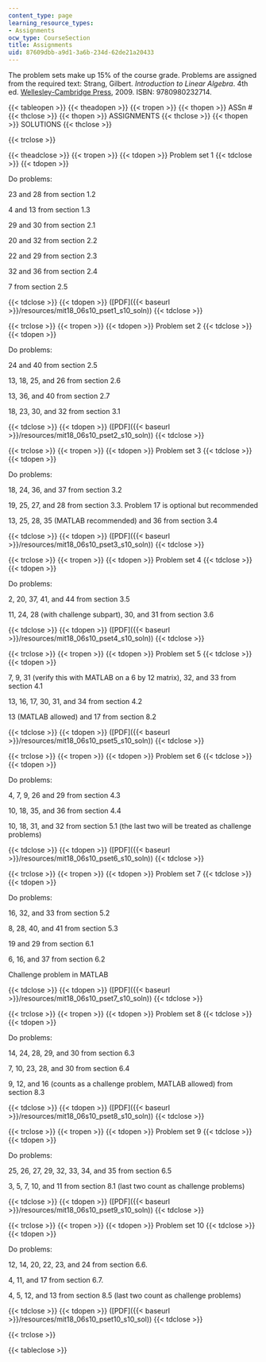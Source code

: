 ```yaml
---
content_type: page
learning_resource_types:
- Assignments
ocw_type: CourseSection
title: Assignments
uid: 87609dbb-a9d1-3a6b-234d-62de21a20433
---
```


The problem sets make up 15% of the course grade. Problems are assigned from the required text: Strang, Gilbert. _Introduction to Linear Algebra_. 4th ed. [Wellesley-Cambridge Press](http://www.wellesleycambridge.com/), 2009. ISBN: 9780980232714.

{{< tableopen >}}
{{< theadopen >}}
{{< tropen >}}
{{< thopen >}}
ASSn #
{{< thclose >}}
{{< thopen >}}
ASSIGNMENTS
{{< thclose >}}
{{< thopen >}}
SOLUTIONS
{{< thclose >}}

{{< trclose >}}

{{< theadclose >}}
{{< tropen >}}
{{< tdopen >}}
Problem set 1
{{< tdclose >}}
{{< tdopen >}}


Do problems:

23 and 28 from section 1.2

4 and 13 from section 1.3

29 and 30 from section 2.1

20 and 32 from section 2.2

22 and 29 from section 2.3

32 and 36 from section 2.4

7 from section 2.5


{{< tdclose >}}
{{< tdopen >}}
([PDF]({{< baseurl >}}/resources/mit18_06s10_pset1_s10_soln))
{{< tdclose >}}

{{< trclose >}}
{{< tropen >}}
{{< tdopen >}}
Problem set 2
{{< tdclose >}}
{{< tdopen >}}


Do problems:

24 and 40 from section 2.5

13, 18, 25, and 26 from section 2.6

13, 36, and 40 from section 2.7

18, 23, 30, and 32 from section 3.1


{{< tdclose >}}
{{< tdopen >}}
([PDF]({{< baseurl >}}/resources/mit18_06s10_pset2_s10_soln))
{{< tdclose >}}

{{< trclose >}}
{{< tropen >}}
{{< tdopen >}}
Problem set 3
{{< tdclose >}}
{{< tdopen >}}


Do problems:

18, 24, 36, and 37 from section 3.2

19, 25, 27, and 28 from section 3.3. Problem 17 is optional but recommended

13, 25, 28, 35 (MATLAB recommended) and 36 from section 3.4


{{< tdclose >}}
{{< tdopen >}}
([PDF]({{< baseurl >}}/resources/mit18_06s10_pset3_s10_soln))
{{< tdclose >}}

{{< trclose >}}
{{< tropen >}}
{{< tdopen >}}
Problem set 4
{{< tdclose >}}
{{< tdopen >}}


Do problems:

2, 20, 37, 41, and 44 from section 3.5

11, 24, 28 (with challenge subpart), 30, and 31 from section 3.6


{{< tdclose >}}
{{< tdopen >}}
([PDF]({{< baseurl >}}/resources/mit18_06s10_pset4_s10_soln))
{{< tdclose >}}

{{< trclose >}}
{{< tropen >}}
{{< tdopen >}}
Problem set 5
{{< tdclose >}}
{{< tdopen >}}


7, 9, 31 (verify this with MATLAB on a 6 by 12 matrix), 32, and 33 from section 4.1

13, 16, 17, 30, 31, and 34 from section 4.2

13 (MATLAB allowed) and 17 from section 8.2


{{< tdclose >}}
{{< tdopen >}}
([PDF]({{< baseurl >}}/resources/mit18_06s10_pset5_s10_soln))
{{< tdclose >}}

{{< trclose >}}
{{< tropen >}}
{{< tdopen >}}
Problem set 6
{{< tdclose >}}
{{< tdopen >}}


Do problems:

4, 7, 9, 26 and 29 from section 4.3

10, 18, 35, and 36 from section 4.4

10, 18, 31, and 32 from section 5.1 (the last two will be treated as challenge problems)


{{< tdclose >}}
{{< tdopen >}}
([PDF]({{< baseurl >}}/resources/mit18_06s10_pset6_s10_soln))
{{< tdclose >}}

{{< trclose >}}
{{< tropen >}}
{{< tdopen >}}
Problem set 7
{{< tdclose >}}
{{< tdopen >}}


Do problems:

16, 32, and 33 from section 5.2

8, 28, 40, and 41 from section 5.3

19 and 29 from section 6.1

6, 16, and 37 from section 6.2

Challenge problem in MATLAB


{{< tdclose >}}
{{< tdopen >}}
([PDF]({{< baseurl >}}/resources/mit18_06s10_pset7_s10_soln))
{{< tdclose >}}

{{< trclose >}}
{{< tropen >}}
{{< tdopen >}}
Problem set 8
{{< tdclose >}}
{{< tdopen >}}


Do problems:

14, 24, 28, 29, and 30 from section 6.3

7, 10, 23, 28, and 30 from section 6.4

9, 12, and 16 (counts as a challenge problem, MATLAB allowed) from section 8.3


{{< tdclose >}}
{{< tdopen >}}
([PDF]({{< baseurl >}}/resources/mit18_06s10_pset8_s10_soln))
{{< tdclose >}}

{{< trclose >}}
{{< tropen >}}
{{< tdopen >}}
Problem set 9
{{< tdclose >}}
{{< tdopen >}}


Do problems:

25, 26, 27, 29, 32, 33, 34, and 35 from section 6.5

3, 5, 7, 10, and 11 from section 8.1 (last two count as challenge problems)


{{< tdclose >}}
{{< tdopen >}}
([PDF]({{< baseurl >}}/resources/mit18_06s10_pset9_s10_soln))
{{< tdclose >}}

{{< trclose >}}
{{< tropen >}}
{{< tdopen >}}
Problem set 10
{{< tdclose >}}
{{< tdopen >}}


Do problems:

12, 14, 20, 22, 23, and 24 from section 6.6.

4, 11, and 17 from section 6.7.

4, 5, 12, and 13 from section 8.5 (last two count as challenge problems)


{{< tdclose >}}
{{< tdopen >}}
([PDF]({{< baseurl >}}/resources/mit18_06s10_pset10_s10_sol))
{{< tdclose >}}

{{< trclose >}}

{{< tableclose >}}